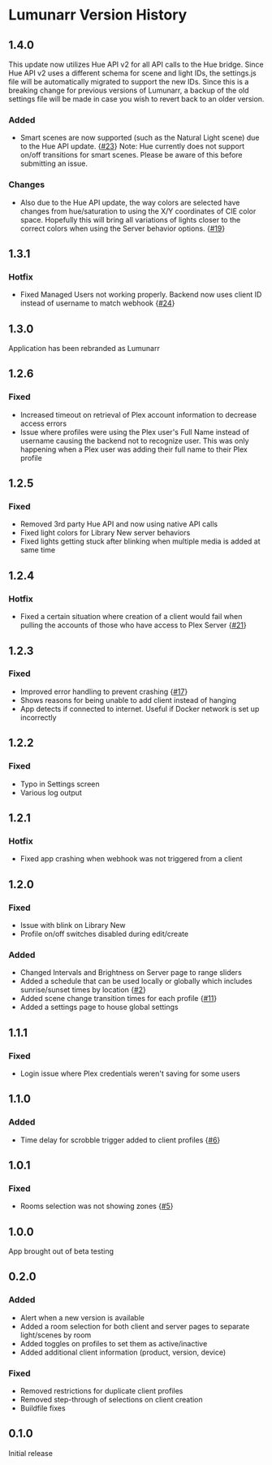 # Lumunarr Version History

## 1.4.0

This update now utilizes Hue API v2 for all API calls to the Hue bridge. Since Hue API v2 uses a different schema for scene and light IDs, the settings.js file will be automatically migrated to support the new IDs. Since this is a breaking change for previous versions of Lumunarr, a backup of the old settings file will be made in case you wish to revert back to an older version.

### Added

- Smart scenes are now supported (such as the Natural Light scene) due to the Hue API update. {[#23](https://github.com/chadwpalm/Lumunarr/issues/23)} Note: Hue currently does not support on/off transitions for smart scenes. Please be aware of this before submitting an issue.

### Changes

- Also due to the Hue API update, the way colors are selected have changes from hue/saturation to using the X/Y coordinates of CIE color space. Hopefully this will bring all variations of lights closer to the correct colors when using the Server behavior options. {[#19](https://github.com/chadwpalm/Lumunarr/issues/19)}

## 1.3.1

### Hotfix

- Fixed Managed Users not working properly. Backend now uses client ID instead of username to match webhook {[#24](https://github.com/chadwpalm/Lumunarr/issues/24)}

## 1.3.0

Application has been rebranded as Lumunarr

## 1.2.6

### Fixed

- Increased timeout on retrieval of Plex account information to decrease access errors
- Issue where profiles were using the Plex user's Full Name instead of username causing the backend not to recognize user. This was only happening when a Plex user was adding their full name to their Plex profile

## 1.2.5

### Fixed

- Removed 3rd party Hue API and now using native API calls
- Fixed light colors for Library New server behaviors
- Fixed lights getting stuck after blinking when multiple media is added at same time

## 1.2.4

### Hotfix

- Fixed a certain situation where creation of a client would fail when pulling the accounts of those who have access to Plex Server {[#21](https://github.com/chadwpalm/Lumunarr/issues/21)}

## 1.2.3

### Fixed

- Improved error handling to prevent crashing {[#17](https://github.com/chadwpalm/Lumunarr/issues/17)}
- Shows reasons for being unable to add client instead of hanging
- App detects if connected to internet. Useful if Docker network is set up incorrectly

## 1.2.2

### Fixed

- Typo in Settings screen
- Various log output

## 1.2.1

### Hotfix

- Fixed app crashing when webhook was not triggered from a client

## 1.2.0

### Fixed

- Issue with blink on Library New
- Profile on/off switches disabled during edit/create

### Added

- Changed Intervals and Brightness on Server page to range sliders
- Added a schedule that can be used locally or globally which includes sunrise/sunset times by location {[#2](https://github.com/chadwpalm/Lumunarr/issues/2)}
- Added scene change transition times for each profile {[#11](https://github.com/chadwpalm/Lumunarr/issues/11)}
- Added a settings page to house global settings

## 1.1.1

### Fixed

- Login issue where Plex credentials weren't saving for some users

## 1.1.0

### Added

- Time delay for scrobble trigger added to client profiles {[#6](https://github.com/chadwpalm/Lumunarr/issues/6)}

## 1.0.1

### Fixed

- Rooms selection was not showing zones {[#5](https://github.com/chadwpalm/Lumunarr/issues/5)}

## 1.0.0

App brought out of beta testing

## 0.2.0

### Added

- Alert when a new version is available
- Added a room selection for both client and server pages to separate light/scenes by room
- Added toggles on profiles to set them as active/inactive
- Added additional client information (product, version, device)

### Fixed

- Removed restrictions for duplicate client profiles
- Removed step-through of selections on client creation
- Buildfile fixes

## 0.1.0

Initial release
